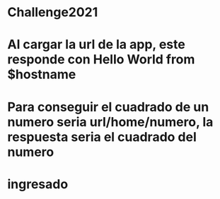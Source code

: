 # Challenge2021
# Al cargar la url de la app, este responde con Hello World from $hostname
# Para conseguir el cuadrado de un numero seria url/home/numero, la respuesta seria el cuadrado del numero 
# ingresado